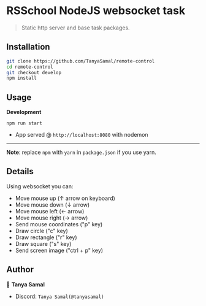 # RSSchool NodeJS websocket task
> Static http server and base task packages.

## Installation
```bash
git clone https://github.com/TanyaSamal/remote-control
cd remote-control
git checkout develop
npm install
```

## Usage
**Development**

`npm run start`

* App served @ `http://localhost:8080` with nodemon

---

**Note**: replace `npm` with `yarn` in `package.json` if you use yarn.

## Details

Using websocket you can:

 - Move mouse up (↑ arrow on keyboard)
 - Move mouse down (↓ arrow)
 - Move mouse left (← arrow)
 - Move mouse right (→ arrow)
 - Send mouse coordinates ("p" key)
 - Draw circle ("c" key)
 - Draw rectangle ("r" key)
 - Draw square ("s" key)
 - Send screen image ("ctrl + p" key)

## Author

👤 **Tanya Samal**

- Discord: `Tanya Samal(@tanyasamal)`